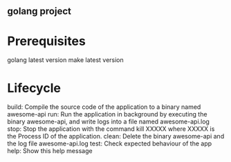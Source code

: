 ## golang project
# Prerequisites
golang latest version
make latest version

# Lifecycle
build: Compile the source code of the application to a binary named awesome-api 
run: Run the application in background by executing the binary awesome-api, and write logs into a file named awesome-api.log stop: Stop the application with the command kill XXXXX where XXXXX is the Process ID of the application. 
clean: Delete the binary awesome-api and the log file awesome-api.log 
test: Check expected behaviour of the app 
help: Show this help message